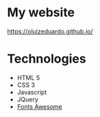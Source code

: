 # My website

https://oluizeduardo.github.io/

# Technologies
- HTML 5
- CSS 3
- Javascript
- JQuery
- [Fonts Awesome](https://fontawesome.com/)
